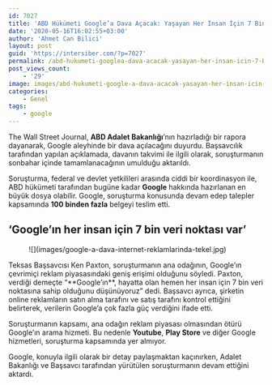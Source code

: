 ```yaml
---
id: 7027
title: 'ABD Hükümeti Google’a Dava Açacak: Yaşayan Her İnsan İçin 7 Bin Veri Noktası Var'
date: '2020-05-16T16:02:55+03:00'
author: 'Ahmet Can Bilici'
layout: post
guid: 'https://intersiber.com/?p=7027'
permalink: /abd-hukumeti-googlea-dava-acacak-yasayan-her-insan-icin-7-bin-veri-noktasi-var/
post_views_count:
    - '29'
image: images/abd-hukumeti-google-a-dava-acacak-yasayan-her-insan-icin-7-bin-veri-noktasi-var.jpg
categories:
    - Genel
tags:
    - google
---
```


The Wall Street Journal, **ABD Adalet Bakanlığı**’nın hazırladığı bir rapora dayanarak, Google aleyhinde bir dava açılacağını duyurdu. Başsavcılık tarafından yapılan açıklamada, davanın takvimi ile ilgili olarak, soruşturmanın sonbahar içinde tamamlanacağının umulduğu aktarıldı.

Soruşturma, federal ve devlet yetkilileri arasında ciddi bir koordinasyon ile, ABD hükümeti tarafından bugüne kadar **Google** hakkında hazırlanan en büyük dosya olabilir. Google, soruşturma konusunda devam edep talepler kapsamında **100 binden fazla** belgeyi teslim etti.

## ‘Google’ın her insan için 7 bin veri noktası var’

<figure class="wp-block-image size-large">![](images/google-a-dava-internet-reklamlarinda-tekel.jpg)</figure>Teksas Başsavcısı Ken Paxton, soruşturmanın ana odağının, Google’ın çevrimiçi reklam piyasasındaki geniş erişimi olduğunu söyledi. Paxton, verdiği demeçte “**Google’ın**, hayatta olan hemen her insan için 7 bin veri noktasına sahip olduğunu düşünüyoruz” dedi. Başsavcı ayrıca, şirketin online reklamların satın alma tarafını ve satış tarafını kontrol ettiğini belirterek, verilerin Google’a çok fazla güç verdiğini ifade etti.

Soruşturmanın kapsamı, ana odağın reklam piyasası olmasından ötürü Google’ın arama hizmeti. Bu nedenle **Youtube**, **Play Store** ve diğer Google hizmetleri, soruşturma kapsamında yer almıyor.

Google, konuyla ilgili olarak bir detay paylaşmaktan kaçınırken, Adalet Bakanlığı ve Başsavcı tarafından yürütülen soruşturmanın devam ettiğini aktardı.